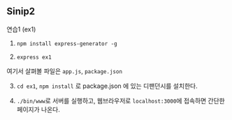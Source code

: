 Sinip2
------------

연습1 (ex1)

1. `npm install express-generator -g`

2. `express ex1`

여기서 살펴볼 파일은 `app.js`, `package.json`

3. `cd ex1`, `npm install` 로 package.json 에 있는 디팬던시를 설치한다.

4. `./bin/www`로 서버를 실행하고, 웹브라우저로 `localhost:3000`에 접속하면 간단한 페이지가 나온다.
